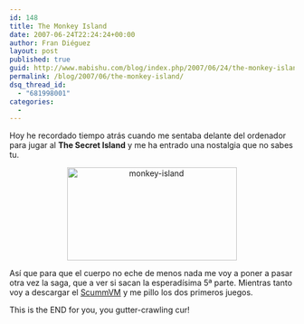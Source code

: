 ```yaml
---
id: 148
title: The Monkey Island
date: 2007-06-24T22:24:24+00:00
author: Fran Diéguez
layout: post
published: true
guid: http://www.mabishu.com/blog/index.php/2007/06/24/the-monkey-island/
permalink: /blog/2007/06/the-monkey-island/
dsq_thread_id:
  - "681998001"
categories:
  -
---
```

Hoy he recordado tiempo atrás cuando me sentaba delante del ordenador para jugar al <strong>The Secret Island</strong> y me ha entrado una nostalgia que no sabes tu.
<div style="text-align: center">
<img class="aligncenter size-medium wp-image-448" title="monkey-island" src="./monkey-island-300x165.png" alt="monkey-island" width="300" height="165" />
</div>

Así que para que el cuerpo no eche de menos nada me voy  a poner a pasar otra vez la saga, que a ver si sacan la esperadísima 5ª parte. Mientras tanto voy a descargar el <a title="ScummVM.org" href="http://www.scummvm.org">ScummVM</a> y me pillo los dos primeros juegos.

This is the END for you, you gutter-crawling cur!
